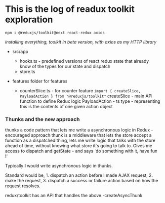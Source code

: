 # This is the log of readux toolkit exploration 
`npm i @reduxjs/toolkit@next react-redux axios`

*installing everything, toolkit in beta version, with axios as my HTTP library*
<!-- DUCKS pattern - one feature one slice of logic contained within one slice of code -->
* src/app
    * hooks.ts - predefined versions of react redux state that already know of the types for our state and dispatch
    * store.ts
    
* features folder for features 
  * counterSlice.ts - for counter feature
`import { createSlice, PayloadAction } from "@reduxjs/toolkit"`
createSlice - main API function to define Redux logic
PayloadAction - ts type - representing this is the contents of one given action object

### Thunks and the new approach


<p>thunks a code pattern that lets me write a asynchronous logic in Redux - encouraged approach
thunk is a middleware that lets the store accept a function as a dispatched thing, lets me write logic that talks with the store ahead of time, without knowing what store it's going to talk to.
Gives me access to dispatch and getState - and says 'do something with it, have fun !'</p>
<p>Typically I would write asynchronous logic in thunks. </p>
Standard would be, 
1. dispatch an action before I made AJAX request,
2. make the request,
3. dispatch a success or failure action based on how the request resolves.

 
<p>redux/toolkit has an API that handles the above -createAsyncThunk</p>
<p></p>

